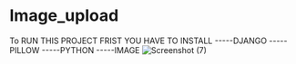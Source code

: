 # Image_upload

To RUN THIS PROJECT FRIST YOU HAVE TO INSTALL 
-----DJANGO
-----PILLOW
-----PYTHON 
-----IMAGE ![Screenshot (7)](https://user-images.githubusercontent.com/56107314/156170687-c0e341ce-2702-4e1f-8382-7e36a4612556.png)
